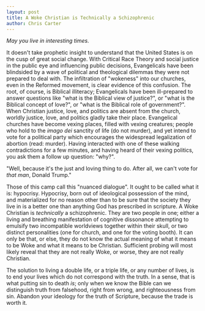 ```yaml
---
layout: post
title: A Woke Christian is Technically a Schizophrenic
author: Chris Carter
---
```


_May you live in interesting times._

It doesn't take prophetic insight to understand that the United States is on the cusp of great social change. With Critical Race Theory and social justice in the public eye and influencing public decisions, Evangelicals have been blindsided by a wave of political and theological dilemmas they were not prepared to deal with. The infiltration of "wokeness" into our churches, even in the Reformed movement, is clear evidence of this confusion. The root, of course, is Biblical illiteracy; Evangelicals have been ill-prepared to answer questions like "what is the Biblical view of justice?", or "what is the Biblical concept of love?", or "what is the Biblical role of government?". When Christian justice, love, and politics are absent from the church, worldly justice, love, and politics gladly take their place. Evangelical churches have become vexing places, filled with vexing creatures; people who hold to the _imago dei_ sanctity of life (do not murder), and yet intend to vote for a political party which encourages the widespread legalization of abortion (read: murder). Having interacted with one of these walking contradictions for a few minutes, and having heard of their vexing politics, you ask them a follow up question: "why?".

"Well, because it's the just and loving thing to do. After all, we can't vote for _that man_, Donald Trump."

Those of this camp call this "nuanced dialogue". It ought to be called what it is: hypocrisy. Hypocrisy, born out of ideological possession of the mind, and materialized for no reason other than to be sure that the society they live in is a better one than anything God has prescribed in scripture. A Woke Christian is _technically_ a schizophrenic. They are two people in one; either a living and breathing manifestation of cognitive dissonance attempting to emulsify two incompatible worldviews together within their skull, or two distinct personalities (one for church, and one for the voting booth). It can only be that, or else, they do not know the actual meaning of what it means to be Woke and what it means to be Christian. Sufficient probing will most likely reveal that they are not really Woke, or worse, they are not really Christian.

The solution to living a double life, or a triple life, or any number of lives, is to end your lives which do not correspond with the truth. In a sense, that is what putting sin to death _is_; only when we know the Bible can we distinguish truth from falsehood, right from wrong, and righteousness from sin. Abandon your ideology for the truth of Scripture, because the trade is worth it.
